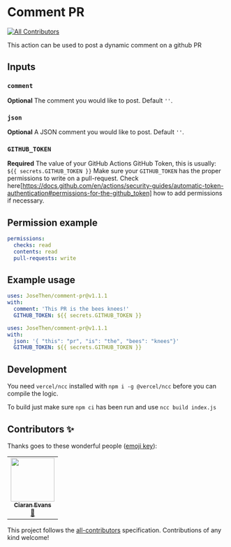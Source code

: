 # Comment PR
<!-- ALL-CONTRIBUTORS-BADGE:START - Do not remove or modify this section -->
[![All Contributors](https://img.shields.io/badge/all_contributors-1-orange.svg?style=flat-square)](#contributors-)
<!-- ALL-CONTRIBUTORS-BADGE:END -->

This action can be used to post a dynamic comment on a github PR

## Inputs

### `comment`

**Optional** The comment you would like to post. Default `''`.

### `json`

**Optional** A JSON comment you would like to post. Default `''`.

### `GITHUB_TOKEN`

**Required** The value of your GitHub Actions GitHub Token, this is
usually: `${{ secrets.GITHUB_TOKEN }}`
Make sure your `GITHUB_TOKEN` has the proper permissions to write on a pull-request.
Check here[https://docs.github.com/en/actions/security-guides/automatic-token-authentication#permissions-for-the-github_token] how to add permissions if necessary.

## Permission example

```yaml
permissions:
  checks: read
  contents: read
  pull-requests: write
```

## Example usage

```yaml
uses: JoseThen/comment-pr@v1.1.1
with:
  comment: 'This PR is the bees knees!'
  GITHUB_TOKEN: ${{ secrets.GITHUB_TOKEN }}
```

```yaml
uses: JoseThen/comment-pr@v1.1.1
with:
  json: '{ "this": "pr", "is": "the", "bees": "knees"}'
  GITHUB_TOKEN: ${{ secrets.GITHUB_TOKEN }}
```

## Development
You need `vercel/ncc` installed with `npm i -g @vercel/ncc` before you can
compile the logic.

To build just make sure `npm ci` has been run and use `ncc build index.js`

## Contributors ✨

Thanks goes to these wonderful people ([emoji key](https://allcontributors.org/docs/en/emoji-key)):

<!-- ALL-CONTRIBUTORS-LIST:START - Do not remove or modify this section -->
<!-- prettier-ignore-start -->
<!-- markdownlint-disable -->
<table>
  <tr>
    <td align="center"><a href="https://github.com/ciaranevans"><img src="https://avatars.githubusercontent.com/u/9111975?v=4?s=100" width="100px;" alt=""/><br /><sub><b>Ciaran Evans</b></sub></a><br /><a href="https://github.com/JoseThen/comment-pr/commits?author=ciaranevans" title="Documentation">📖</a></td>
  </tr>
</table>

<!-- markdownlint-restore -->
<!-- prettier-ignore-end -->

<!-- ALL-CONTRIBUTORS-LIST:END -->

This project follows the [all-contributors](https://github.com/all-contributors/all-contributors) specification. Contributions of any kind welcome!
